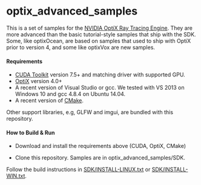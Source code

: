 
optix_advanced_samples
==================

This is a set of samples for the [NVIDIA OptiX Ray Tracing Engine](https://developer.nvidia.com).  They are more advanced
than the basic tutorial-style samples that ship with the SDK.
Some, like optixOcean, are based on samples that used to ship with OptiX prior to
version 4, and some like optixVox are new samples.

#### Requirements
  * [CUDA Toolkit](https://developer.nvidia.com/cuda-downloads) version 7.5+ and matching driver with supported GPU.
  * [OptiX](https://developer.nvidia.com) version 4.0+
  * A recent version of Visual Studio or gcc.  We tested with VS 2013 on Windows 10 and gcc 4.8.4 on Ubuntu 14.04.
  * A recent version of [CMake](https://cmake.org).

Other support libraries, e.g, GLFW and imgui, are bundled with this repository.

#### How to Build & Run

  * Download and install the requirements above (CUDA, OptiX, CMake)

  * Clone this repository.  Samples are in optix_advanced_samples/SDK.

Follow the build instructions in [SDK/INSTALL-LINUX.txt](./SDK/INSTALL-LINUX.txt) or [SDK/INSTALL-WIN.txt](./SDK/INSTALL-WIN.txt).


